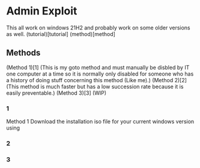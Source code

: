 # Admin Exploit
This all work on windows 21H2 and probably work on some older versions as well.
(tutorial)[tutorial]
(method)[method]
## Methods
(Method 1)[1] (This is my goto method and must manually be disbled by IT one computer at a time so it is normally only disabled for someone who has a history of doing stuff concerning this method (Like me).)
(Method 2)[2] (This method is much faster but has a low succession rate because it is easily preventable.)
(Method 3)[3] (WIP)
### 1
Method 1
Download the installation iso file for your current windows version using 
### 2
### 3
